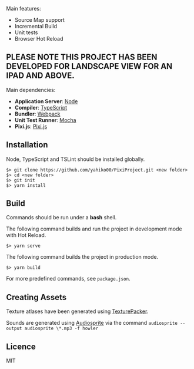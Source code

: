 Main features:

- Source Map support
- Incremental Build
- Unit tests
- Browser Hot Reload

## PLEASE NOTE THIS PROJECT HAS BEEN DEVELOPED FOR LANDSCAPE VIEW FOR AN IPAD AND ABOVE.

Main dependencies:

- **Application Server**: [Node](https://nodejs.org/en/)
- **Compiler**: [TypeScript](https://github.com/Microsoft/TypeScript)
- **Bundler**: [Webpack](https://github.com/webpack/webpack)
- **Unit Test Runner**: [Mocha](https://github.com/mochajs/mocha)
- **Pixi.js**: [Pixi.js](http://www.pixijs.com/)

## Installation

Node, TypeScript and TSLint should be installed globally.

    $> git clone https://github.com/yahiko00/PixiProject.git <new folder>
    $> cd <new folder>
    $> git init
    $> yarn install

## Build

Commands should be run under a **bash** shell.

The following command builds and run the project in development mode with Hot Reload.

    $> yarn serve

The following command builds the project in production mode.

    $> yarn build

For more predefined commands, see `package.json`.

## Creating Assets

Texture atlases have been generated using [TexturePacker](https://www.codeandweb.com/texturepacker).

Sounds are generated using [Audiosprite](https://www.npmjs.com/package/audiosprite) via the command `audiosprite --output audiosprite \*.mp3 -f howler`

## Licence

MIT
